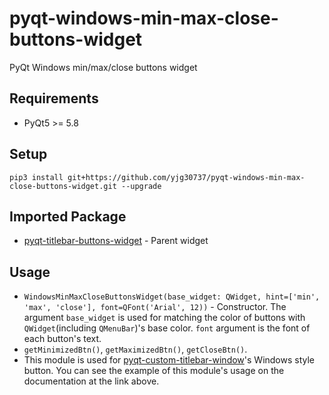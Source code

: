 # pyqt-windows-min-max-close-buttons-widget
PyQt Windows min/max/close buttons widget

## Requirements
* PyQt5 >= 5.8

## Setup
```pip3 install git+https://github.com/yjg30737/pyqt-windows-min-max-close-buttons-widget.git --upgrade```

## Imported Package
* <a href="https://github.com/yjg30737/pyqt-titlebar-buttons-widget.git">pyqt-titlebar-buttons-widget</a> - Parent widget

## Usage
* ```WindowsMinMaxCloseButtonsWidget(base_widget: QWidget, hint=['min', 'max', 'close'], font=QFont('Arial', 12))``` - Constructor. The argument ```base_widget``` is used for matching the color of buttons with ```QWidget```(including ```QMenuBar```)'s base color. ```font``` argument is the font of each button's text.
* ```getMinimizedBtn()```, ```getMaximizedBtn()```, ```getCloseBtn()```.
* This module is used for <a href="https://github.com/yjg30737/pyqt-custom-titlebar-window.git">pyqt-custom-titlebar-window</a>'s Windows style button. You can see the example of this module's usage on the documentation at the link above.
